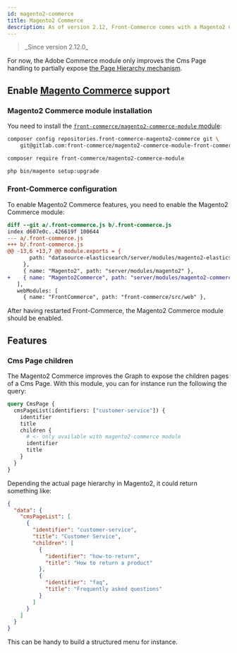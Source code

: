 ```yaml
---
id: magento2-commerce
title: Magento2 Commerce
description: As of version 2.12, Front-Commerce comes with a Magento2 Commerce module to leverage Adobe Commerce specific features. This guide explains how to configure and use it.
---
```


<blockquote class="feature--new">
_Since version 2.12.0_
</blockquote>

For now, the Adobe Commerce module only improves the Cms Page handling to partially expose [the Page Hierarchy mechanism](https://docs.magento.com/user-guide/cms/page-hierarchy.html).

## Enable [Magento Commerce](https://docs.magento.com/user-guide/getting-started.html) support

### Magento2 Commerce module installation

You need to install the [`front-commerce/magento2-commerce-module` module](https://gitlab.com/front-commerce/magento2-commerce-module-front-commerce/):

```sh
composer config repositories.front-commerce-magento2-commerce git \
    git@gitlab.com:front-commerce/magento2-commerce-module-front-commerce.git

composer require front-commerce/magento2-commerce-module

php bin/magento setup:upgrade
```

### Front-Commerce configuration

To enable Magento2 Commerce features, you need to enable the Magento2 Commerce module:

```diff
diff --git a/.front-commerce.js b/.front-commerce.js
index d607e0c..426619f 100644
--- a/.front-commerce.js
+++ b/.front-commerce.js
@@ -13,6 +13,7 @@ module.exports = {
       path: "datasource-elasticsearch/server/modules/magento2-elasticsearch",
     },
     { name: "Magento2", path: "server/modules/magento2" },
+    { name: "Magento2Commerce", path: "server/modules/magento2-commerce" },
   ],
   webModules: [
     { name: "FrontCommerce", path: "front-commerce/src/web" },
```

After having restarted Front-Commerce, the Magento2 Commerce module should be enabled.

## Features

### Cms Page children

The Magento2 Commerce improves the Graph to expose the children pages of a Cms Page. With this module, you can for instance run the following the query:

```graphql
query CmsPage {
  cmsPageList(identifiers: ["customer-service"]) {
    identifier
    title
    children {
      # <- only available with magento2-commerce module
      identifier
      title
    }
  }
}
```

Depending the actual page hierarchy in Magento2, it could return something like:

```json
{
  "data": {
    "cmsPageList": [
      {
        "identifier": "customer-service",
        "title": "Customer Service",
        "children": [
          {
            "identifier": "how-to-return",
            "title": "How to return a product"
          },
          {
            "identifier": "faq",
            "title": "Frequently asked questions"
          }
        ]
      }
    ]
  }
}
```

This can be handy to build a structured menu for instance.
